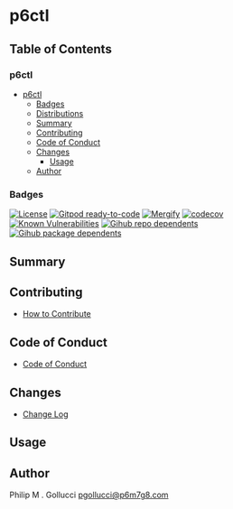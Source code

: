 # p6ctl

## Table of Contents


### p6ctl
- [p6ctl](#p6ctl)
  - [Badges](#badges)
  - [Distributions](#distributions)
  - [Summary](#summary)
  - [Contributing](#contributing)
  - [Code of Conduct](#code-of-conduct)
  - [Changes](#changes)
    - [Usage](#usage)
  - [Author](#author)

### Badges

[![License](https://img.shields.io/badge/License-Apache%202.0-yellowgreen.svg)](https://opensource.org/licenses/Apache-2.0)
[![Gitpod ready-to-code](https://img.shields.io/badge/Gitpod-ready--to--code-blue?logo=gitpod)](https://gitpod.io/#https://github.com/p6m7g8/p6ctl)
[![Mergify](https://img.shields.io/endpoint.svg?url=https://gh.mergify.io/badges/p6m7g8/p6ctl/&style=flat)](https://mergify.io)
[![codecov](https://codecov.io/gh/p6m7g8/p6ctl/branch/master/graph/badge.svg?token=14Yj1fZbew)](https://codecov.io/gh/p6m7g8/p6ctl)
[![Known Vulnerabilities](https://snyk.io/test/github/p6m7g8/p6ctl/badge.svg?targetFile=package.json)](https://snyk.io/test/github/p6m7g8/p6ctl?targetFile=package.json)
[![Gihub repo dependents](https://badgen.net/github/dependents-repo/p6m7g8/p6ctl)](https://github.com/p6m7g8/p6ctl/network/dependents?dependent_type=REPOSITORY)
[![Gihub package dependents](https://badgen.net/github/dependents-pkg/p6m7g8/p6ctl)](https://github.com/p6m7g8/p6ctl/network/dependents?dependent_type=PACKAGE)

## Summary

## Contributing

- [How to Contribute](CONTRIBUTING.md)

## Code of Conduct

- [Code of Conduct](https://github.com/p6m7g8/.github/blob/master/CODE_OF_CONDUCT.md)

## Changes

- [Change Log](CHANGELOG.md)

## Usage

## Author

Philip M . Gollucci <pgollucci@p6m7g8.com>
